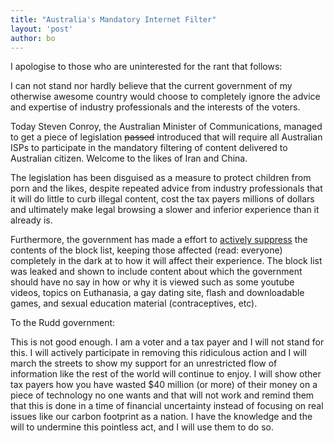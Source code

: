 ```yaml
---
title: "Australia's Mandatory Internet Filter"
layout: 'post'
author: bo
---
```


I apologise to those who are uninterested for the rant that follows:

I can not stand nor hardly believe that the current government of my
otherwise awesome country would choose to completely ignore the advice
and expertise of industry professionals and the interests of the voters.

Today Steven Conroy, the Australian Minister of Communications, managed
to get a piece of legislation <del>passed</del> introduced that will require
all Australian ISPs to participate in the mandatory filtering of content
delivered to Australian citizen. Welcome to the likes of Iran and China.

The legislation has been disguised as a measure to protect children from
porn and the likes, despite repeated advice from industry professionals
that it will do little to curb illegal content, cost the tax payers
millions of dollars and ultimately make legal browsing a slower and
inferior experience than it already is.

Furthermore, the government has made a effort to [actively
suppress](http://www.smh.com.au/articles/2009/03/17/1237054787635.html?page=fullpage)
the contents of the block list, keeping those affected (read: everyone)
completely in the dark at to how it will affect their experience. The
block list was leaked and shown to include content about which the
government should have no say in how or why it is viewed such as some
youtube videos, topics on Euthanasia, a gay dating site, flash and
downloadable games, and sexual education material (contraceptives, etc).

To the Rudd government:

This is not good enough. I am a voter and a tax payer and I will not
stand for this. I will actively participate in removing this ridiculous
action and I will march the streets to show my support for an
unrestricted flow of information like the rest of the world will
continue to enjoy. I will show other tax payers how you have wasted $40
million (or more) of their money on a piece of technology no one wants
and that will not work and remind them that this is done in a time of
financial uncertainty instead of focusing on real issues like our carbon
footprint as a nation. I have the knowledge and the will to undermine
this pointless act, and I will use them to do so.


